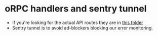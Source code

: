 # oRPC handlers and sentry tunnel

- If you're looking for the actual API routes they are in [this folder](../../api)
- Sentry tunnel is to avoid ad-blockers blocking our error monitoring.
